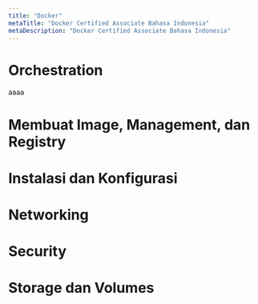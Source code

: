 ```yaml
---
title: "Docker"
metaTitle: "Docker Certified Associate Bahasa Indonesia"
metaDescription: "Docker Certified Associate Bahasa Indonesia"
---
```


# Orchestration
aaaa
# Membuat Image, Management, dan Registry
# Instalasi dan Konfigurasi
# Networking
# Security
# Storage dan Volumes
